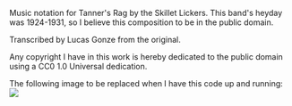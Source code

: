 Music notation for Tanner's Rag by the Skillet Lickers. This band's heyday was 1924-1931, so I believe this composition to be in the public domain.

Transcribed by Lucas Gonze from the original.

Any copyright I have in this work is hereby dedicated to the public domain using a CC0 1.0 Universal dedication.

The following image to be replaced when I have this code up and running:
![](https://raw.github.com/lucasgonze/vicksburg-stomp/master/build/concert.png)
